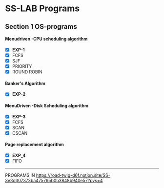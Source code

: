 # SS-LAB Programs

## Section 1 OS-programs

 #### Menudriven -CPU scheduling algorithm
- [x] **EXP-1**
- [x] FCFS
- [x] SJF
- [x] PRIORITY
- [x] ROUND ROBIN
#### Banker's Algorithm
- [x] **EXP-2**
#### MenuDriven -Disk Scheduling algorithm
- [x] **EXP-3**
- [x] FCFS
- [x] SCAN
- [x] CSCAN
 #### Page replacement algorithm
 - [x] **EXP_4**
 - [x] FIFO
 ------------------------------------------------------------------   
  
PROGRAMS IN 
https://road-twig-d6f.notion.site/SS-3e3d307373ba475795b0b3848b940e57?pvs=4
